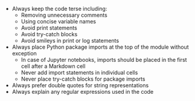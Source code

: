 * Always keep the code terse including:
    * Removing unnecessary comments
    * Using concise variable names
    * Avoid print statements
    * Avoid try-catch blocks
    * Avoid smileys in print or log statements
* Always place Python package imports at the top of the module without exception
    * In case of Jupyter notebooks, imports should be placed in the first cell after a Markdown cell
    * Never add import statements in individual cells
    * Never place try-catch blocks for package imports
* Always prefer double quotes for string representations
* Always explain any regular expressions used in the code